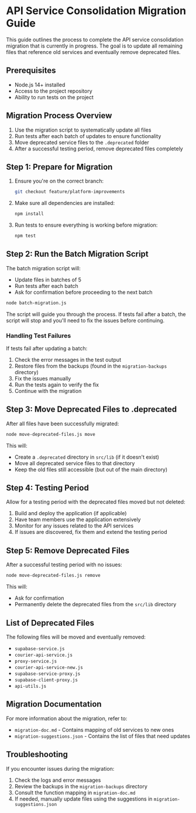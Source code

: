 # API Service Consolidation Migration Guide

This guide outlines the process to complete the API service consolidation migration that is currently in progress. The goal is to update all remaining files that reference old services and eventually remove deprecated files.

## Prerequisites

- Node.js 14+ installed
- Access to the project repository
- Ability to run tests on the project

## Migration Process Overview

1. Use the migration script to systematically update all files
2. Run tests after each batch of updates to ensure functionality
3. Move deprecated service files to the `.deprecated` folder
4. After a successful testing period, remove deprecated files completely

## Step 1: Prepare for Migration

1. Ensure you're on the correct branch:

   ```bash
   git checkout feature/platform-improvements
   ```

2. Make sure all dependencies are installed:

   ```bash
   npm install
   ```

3. Run tests to ensure everything is working before migration:
   ```bash
   npm test
   ```

## Step 2: Run the Batch Migration Script

The batch migration script will:

- Update files in batches of 5
- Run tests after each batch
- Ask for confirmation before proceeding to the next batch

```bash
node batch-migration.js
```

The script will guide you through the process. If tests fail after a batch, the script will stop and you'll need to fix the issues before continuing.

### Handling Test Failures

If tests fail after updating a batch:

1. Check the error messages in the test output
2. Restore files from the backups (found in the `migration-backups` directory)
3. Fix the issues manually
4. Run the tests again to verify the fix
5. Continue with the migration

## Step 3: Move Deprecated Files to .deprecated

After all files have been successfully migrated:

```bash
node move-deprecated-files.js move
```

This will:

- Create a `.deprecated` directory in `src/lib` (if it doesn't exist)
- Move all deprecated service files to that directory
- Keep the old files still accessible (but out of the main directory)

## Step 4: Testing Period

Allow for a testing period with the deprecated files moved but not deleted:

1. Build and deploy the application (if applicable)
2. Have team members use the application extensively
3. Monitor for any issues related to the API services
4. If issues are discovered, fix them and extend the testing period

## Step 5: Remove Deprecated Files

After a successful testing period with no issues:

```bash
node move-deprecated-files.js remove
```

This will:

- Ask for confirmation
- Permanently delete the deprecated files from the `src/lib` directory

## List of Deprecated Files

The following files will be moved and eventually removed:

- `supabase-service.js`
- `courier-api-service.js`
- `proxy-service.js`
- `courier-api-service-new.js`
- `supabase-service-proxy.js`
- `supabase-client-proxy.js`
- `api-utils.js`

## Migration Documentation

For more information about the migration, refer to:

- `migration-doc.md` - Contains mapping of old services to new ones
- `migration-suggestions.json` - Contains the list of files that need updates

## Troubleshooting

If you encounter issues during the migration:

1. Check the logs and error messages
2. Review the backups in the `migration-backups` directory
3. Consult the function mapping in `migration-doc.md`
4. If needed, manually update files using the suggestions in `migration-suggestions.json`
